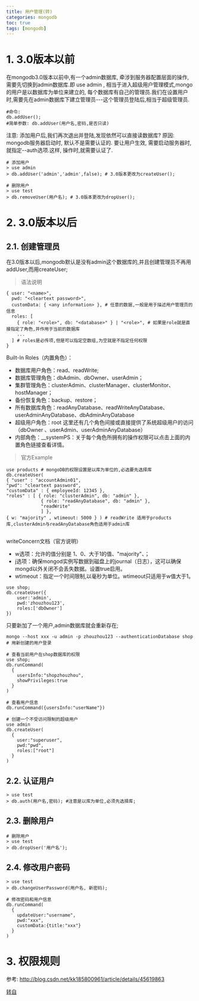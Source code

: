 ```yaml
---
title: 用户管理(转)
categories: mongodb   
toc: true  
tags: [mongodb]
---
```




# 1. 3.0版本以前
在mongodb3.0版本以前中,有一个admin数据库, 牵涉到服务器配置层面的操作,需要先切换到admin数据库.即 use admin , 相当于进入超级用户管理模式,mongo的用户是以数据库为单位来建立的, 每个数据库有自己的管理员.我们在设置用户时,需要先在admin数据库下建立管理员---这个管理员登陆后,相当于超级管理员.

```
#命令:
db.addUser();
#简单参数: db.addUser(用户名,密码,是否只读)
```
注意: 添加用户后,我们再次退出并登陆,发现依然可以直接读数据库?
原因: mongodb服务器启动时, 默认不是需要认证的.
要让用户生效, 需要启动服务器时,就指定--auth选项.这样, 操作时,就需要认证了.

```
# 添加用户
> use admin
> db.addUser('admin','admin',false); # 3.0版本更改为createUser();
 
# 删除用户
> use test
> db.removeUser(用户名); # 3.0版本更改为dropUser();

```


# 2. 3.0版本以后

## 2.1. 创建管理员
在3.0版本以后,mongodb默认是没有admin这个数据库的,并且创建管理员不再用addUser,而用createUser;

> 语法说明

```
{ user: "<name>", 
  pwd: "<cleartext password>",
  customData: { <any information> }, # 任意的数据,一般是用于描述用户管理员的信息
  roles: [
    { role: "<role>", db: "<database>" } | "<role>", # 如果是role就是直接指定了角色,并作用于当前的数据库
    ...
  ] # roles是必传项,但是可以指定空数组,为空就是不指定任何权限
}

```

Built-In Roles（内置角色）：

* 数据库用户角色：read、readWrite;
* 数据库管理角色：dbAdmin、dbOwner、userAdmin；
* 集群管理角色：clusterAdmin、clusterManager、clusterMonitor、hostManager；
* 备份恢复角色：backup、restore；
* 所有数据库角色：readAnyDatabase、readWriteAnyDatabase、userAdminAnyDatabase、dbAdminAnyDatabase
* 超级用户角色：root 这里还有几个角色间接或直接提供了系统超级用户的访问（dbOwner 、userAdmin、userAdminAnyDatabase）
* 内部角色：__systemPS：关于每个角色所拥有的操作权限可以点击上面的内置角色链接查看详情。

> 官方Example

```
use products # mongoDB的权限设置是以库为单位的,必选要先选择库
db.createUser(
{ "user" : "accountAdmin01",
"pwd": "cleartext password",
"customData" : { employeeId: 12345 },
"roles" : [ { role: "clusterAdmin", db: "admin" },
             { role: "readAnyDatabase", db: "admin" },
             "readWrite"
             ] },
{ w: "majority" , wtimeout: 5000 } ) # readWrite 适用于products库,clusterAdmin与readAnyDatabase角色适用于admin库


```

writeConcern文档（官方说明）

* w选项：允许的值分别是 1、0、大于1的值、"majority"、<tag set>；
* j选项：确保mongod实例写数据到磁盘上的journal（日志），这可以确保mongd以外关闭不会丢失数据。设置true启用。
* wtimeout：指定一个时间限制,以毫秒为单位。wtimeout只适用于w值大于1。

```
use shop;
db.createUser({
    user:'admin',
    pwd:'zhouzhou123',
    roles:['dbOwner']
})

```

只要新加了一个用户,admin数据库就会重新存在;

```
mongo --host xxx -u admin -p zhouzhou123 --authenticationDatabase shop # 用新创建的用户登录
 
# 查看当前用户在shop数据库的权限
use shop;
db.runCommand(
  {
    usersInfo:"shopzhouzhou",
    showPrivileges:true
  }
)
 
# 查看用户信息
db.runCommand({usersInfo:"userName"})
 
# 创建一个不受访问限制的超级用户
use admin
db.createUser(
  {
    user:"superuser",
    pwd:"pwd",
    roles:["root"]
  }
)
```

## 2.2. 认证用户

```
> use test
> db.auth(用户名,密码); #注意是以库为单位,必须先选择库;

```

## 2.3. 删除用户
```
# 删除用户
> use test
> db.dropUser('用户名');

```
## 2.4. 修改用户密码
```
> use test
> db.changeUserPassword(用户名, 新密码);
 
# 修改密码和用户信息
db.runCommand(
  {
    updateUser:"username",
    pwd:"xxx",
    customData:{title:"xxx"}
  }
)

```

# 3. 权限规则
参考: http://blog.csdn.net/kk185800961/article/details/45619863



[转自](https://segmentfault.com/a/1190000004263255)